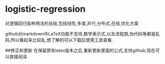 # logistic-regression
对逻辑回归各种用法的总结,包括线性,多类,并行,分布式,在线,优化方案

github对markdown中LaTeX功能不支持,数学表示式,以及流程图,伪代码等都是乱码,所以看起来比较乱,想了解的可以下载后使用工具查看.

##修正和更新
在保留原有latex版本之后,重新更新里面的公式,支持github,现在可以直接阅读.
